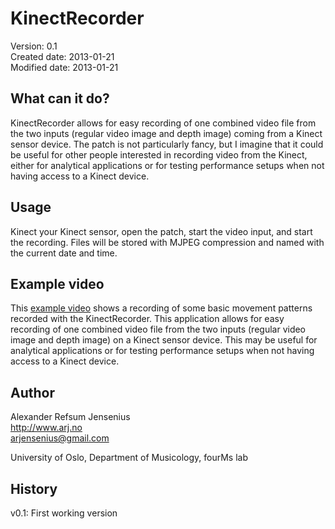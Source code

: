 KinectRecorder  
==============

Version: 	   0.1  
Created date:  2013-01-21  
Modified date: 2013-01-21  

What can it do? 
----------------

KinectRecorder allows for easy recording of one combined video file from the two inputs (regular video image and depth image) coming from a Kinect sensor device. The patch is not particularly fancy, but I imagine that it could be useful for other people interested in recording video from the Kinect, either for analytical applications or for testing performance setups when not having access to a Kinect device. 


Usage
------

Kinect your Kinect sensor, open the patch, start the video input, and start the recording. Files will be stored with MJPEG compression and named with the current date and time.


Example video
--------------

This [example video](http://www.youtube.com/watch?v=WplkU20gidc) shows a recording of some basic movement patterns recorded with the KinectRecorder. This application allows for easy recording of one combined video file from the two inputs (regular video image and depth image) on a Kinect sensor device. This may be useful for analytical applications or for testing performance setups when not having access to a Kinect device.


Author
-------
Alexander Refsum Jensenius  
http://www.arj.no  
arjensenius@gmail.com  

University of Oslo, Department of Musicology, fourMs lab


History
-------

v0.1: First working version